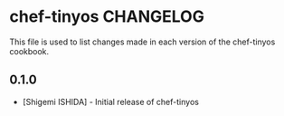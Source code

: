 chef-tinyos CHANGELOG
==================

This file is used to list changes made in each version of the chef-tinyos cookbook.

0.1.0
-----
- [Shigemi ISHIDA] - Initial release of chef-tinyos

